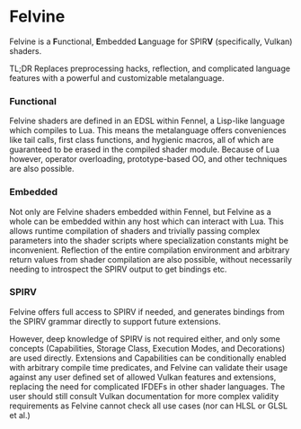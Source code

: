 
# Felvine

Felvine is a **F**unctional, **E**mbedded **L**anguage for SPIR**V** (specifically, Vulkan) shaders.

TL;DR Replaces preprocessing hacks, reflection, and complicated language features with a powerful and customizable metalanguage.

### Functional

Felvine shaders are defined in an EDSL within Fennel, a Lisp-like language which compiles to Lua.
This means the metalanguage offers conveniences like tail calls, first class functions, and hygienic macros,
all of which are guaranteed to be erased in the compiled shader module. Because of Lua however,
operator overloading, prototype-based OO, and other techniques are also possible.

### Embedded

Not only are Felvine shaders embedded within Fennel, but Felvine as a whole can be embedded within any
host which can interact with Lua. This allows runtime compilation of shaders and trivially passing
complex parameters into the shader scripts where specialization constants might be inconvenient.
Reflection of the entire compilation environment and arbitrary return values from shader compilation are also possible, without
necessarily needing to introspect the SPIRV output to get bindings etc.

### SPIRV

Felvine offers full access to SPIRV if needed, and generates bindings from the SPIRV grammar directly to support future extensions.

However, deep knowledge of SPIRV is not required either, and only some concepts (Capabilities, Storage Class, Execution Modes, and Decorations) are used directly.
Extensions and Capabilities can be conditionally enabled with arbitrary compile time predicates, and Felvine can validate their usage
against any user defined set of allowed Vulkan features and extensions, replacing the need for complicated IFDEFs in other shader languages.
The user should still consult Vulkan documentation for more complex validity requirements as Felvine cannot check all use cases (nor can HLSL or GLSL et al.)

##




